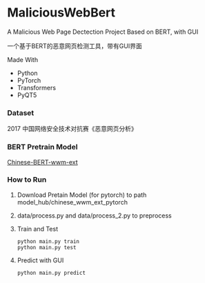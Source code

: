 # MaliciousWebBert
A Malicious Web Page Dectection Project Based on BERT, with GUI

一个基于BERT的恶意网页检测工具，带有GUI界面

Made With
- Python
- PyTorch
- Transformers
- PyQT5

### Dataset
2017 中国网络安全技术对抗赛《恶意网页分析》

### BERT Pretrain Model
[Chinese-BERT-wwm-ext](https://github.com/ymcui/Chinese-BERT-wwm)

### How to Run
1. Download Pretain Model (for pytorch) to path model_hub/chinese_wwm_ext_pytorch
2. data/process.py and data/process_2.py to preprocess
3. Train and Test
   
   ```
   python main.py train
   python main.py test
   ```
5. Predict with GUI
   
   ```
   python main.py predict
   ```
